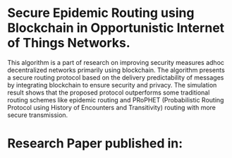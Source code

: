# Secure Epidemic Routing using Blockchain in Opportunistic Internet of Things Networks.
This algorithm is a part of research on improving security measures adhoc decentralized networks primarily using blockchain. The algorithm presents a secure routing protocol based on the delivery predictability of messages by integrating blockchain to ensure security and privacy. The simulation result shows that the proposed protocol outperforms some traditional routing schemes like epidemic routing and PRoPHET (Probabilistic Routing Protocol using History of Encounters and Transitivity) routing with more secure transmission.

# Research Paper published in:
